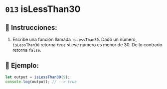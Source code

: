 # `013` isLessThan30

## 📝 Instrucciones:

1. Escribe una función llamada `isLessThan30`. Dado un número, `isLessThan30` retorna `true` si ese número es menor de 30. De lo contrario retorna `false`.

## 📎 Ejemplo:

```Javascript
let output = isLessThan30(9);
console.log(output); // --> true
```
